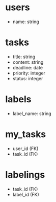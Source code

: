 # users
- name: string 

# tasks
- title: string
- content: string
- deadline: date
- priority: integer
- status: integer

# labels
- label_name: string

# my_tasks
- user_id (FK)
- task_id (FK)

# labelings
- task_id (FK)
- label_id (FK)